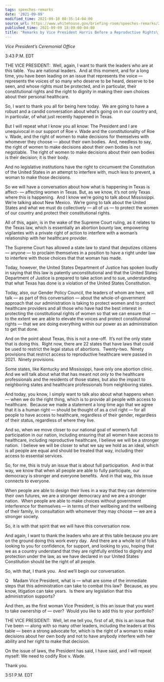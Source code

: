 ```yaml
---
tags: speeches-remarks
date: '2021-09-09'
modified_time: 2021-09-10 08:35:14-04:00
source_url: https://www.whitehouse.gov/briefing-room/speeches-remarks/2021/09/09/remarks-by-vice-president-harris-before-a-reproductive-rights-roundtable/
published_time: 2021-09-09 18:09:00-04:00
title: "Remarks by Vice President Harris Before a Reproductive Rights\_Roundtable"
---
```

 
*Vice President’s Ceremonial Office*

3:43 P.M. EDT  
  
THE VICE PRESIDENT:  Well, again, I want to thank the leaders who are at
this table.  You are national leaders.  And at this moment, and for a
long time, you have been leading on an issue that represents the voice —
represents the voices of so many who deserve to be heard, deserve to be
seen, and whose rights must be protected, and in particular, their
constitutional rights and the right to dignity in making their own
choices about their personal healthcare.   
  
So, I want to thank you all for being here today.  We are going to have
a robust and a candid conversation about what’s going on in our country
and, in particular, of what just recently happened in Texas.   
  
But I will repeat what I know you all know: The President and I are
unequivocal in our support of Roe v. Wade and the constitutionality of
Roe v. Wade, and the right of women to make decisions for themselves
with whomever they choose — about their own bodies.  And, needless to
say, the right of women to make decisions about their own bodies is not
negotiable.  The right of women to make decisions about their own bodies
is their decision; it is their body.   
  
And no legislative institutions have the right to circumvent the
Constitution of the United States in an attempt to interfere with, much
less to prevent, a woman to make those decisions.  
  
So we will have a conversation about how what is happening in Texas is
affect- — affecting women in Texas. But, as we know, it’s not only Texas
where this is happening.  And I know we’re going to talk about
Mississippi.  We’re talking about New Mexico.  We’re going to talk about
the United States and what we must do collectively — all of us — to
protect the women of our country and protect their constitutional
rights.  
  
All of this, again, is in the wake of the Supreme Court ruling, as it
relates to the Texas law, which is essentially an abortion bounty law,
empowering vigilantes with a private right of action to interfere with a
woman’s relationship with her healthcare provider.  
  
The Supreme Court has allowed a state law to stand that deputizes
citizens — anyone — to proclaim themselves in a position to have a right
under law to interfere with those choices that that woman has made.  
  
Today, however, the United States Department of Justice has spoken
loudly in saying that this law is patently unconstitutional and that the
United States Department of Justice is prepared to take action and to
sue, understanding that what Texas has done is a violation of the United
States Constitution.  
  
Today, also, our Gender Policy Council, the leaders of whom are here,
will talk — as part of this conversation — about the whole-of-government
approach that our administration is taking to protect women and to
protect healthcare providers and all those who have had the best
interest in protecting the constitutional rights of women so that we can
ensure that — to the extent we are able to elevate the voices and
protect constitutional rights — that we are doing everything within our
power as an administration to get that done.  
  
And on the point about Texas, this is not a one-off.  It’s not the only
state that is doing this.  Right now, there are 22 states that have laws
that could be used to restrict the legal status of abortions. 
Twenty-two.  Ninety provisions that restrict access to reproductive
healthcare were passed in 2021.  Ninety provisions.   
  
Some states, like Kentucky and Mississippi, have only one abortion
clinic.  And we will talk about what that has meant not only to the
healthcare professionals and the residents of those states, but also the
impact to neighboring states and healthcare professionals from
neighboring states.   
  
And today, you know, I simply want to talk also about what happens when
— when we do the right thing, which is to provide all people with access
to healthcare.  Because we made a statement a long time ago that we
agree that it is a human right — should be thought of as a civil right —
for all people to have access to healthcare, regardless of their gender,
regardless of their status, regardless of where they live.  
  
And so, when we move closer to our national goal of women’s full
participation in our nation, including ensuring that all women have
access to healthcare, including reproductive healthcare, I believe we
will be a stronger nation.  I believe we will be closer to what we say
we hold as an ideal, which is all people are equal and should be treated
that way, including their access to essential services.  
  
So, for me, this is truly an issue that is about full participation. 
And in that way, we know that when all people are able to fully
participate, our democracy is stronger and everyone benefits.  And in
that way, this issue connects to everyone.  
  
When people are able to design their lives in a way that they can
determine their own futures, we are a stronger democracy and we are a
stronger nation.  When people are able to make choices without
government interference for themselves — in terms of their wellbeing and
the wellbeing of their family, in consultation with whomever they may
choose — we are a stronger society.   
  
So, it is with that spirit that we will have this conversation now.  
  
And again, I want to thank the leaders who are at this table because you
are on the ground doing this work every day.  And there are a whole lot
of folks looking to you for confidence, for support, and looking to you,
hoping that we as a country understand that they are rightfully entitled
to dignity and protection under the law, as we have declared in our
United States Constitution should be the right of all people.  
  
So, with that, I thank you.  And we’ll begin our conversation.  
  
Q    Madam Vice President, what is — what are some of the immediate
steps that this administration can take to combat this law?  Because, as
you know, litigation can take years.  Is there any legislation that this
administration supports?   
  
And then, as the first woman Vice President, is this an issue that you
want to take ownership of — over?  Would you like to add this to your
portfolio?  
  
THE VICE PRESIDENT:  Well, let me tell you, first of all, this is an
issue that I’ve been — along with so many other leaders, including the
leaders at this table — been a strong advocate for, which is the right
of a woman to make decisions about her own body and not to have anybody
interfere with her ability and her right to make that decision.  
  
On the issue of laws, the President has said, I have said, and I will
repeat myself: We need to codify Roe v. Wade.  
  
Thank you. 

3:51 P.M. EDT  
